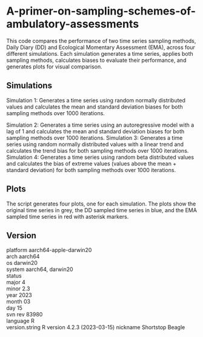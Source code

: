 # A-primer-on-sampling-schemes-of-ambulatory-assessments

This code compares the performance of two time series sampling methods, Daily Diary (DD) and Ecological Momentary Assessment (EMA), across four different simulations. Each simulation generates a time series, applies both sampling methods, calculates biases to evaluate their performance, and generates plots for visual comparison.

## Simulations

Simulation 1: 
Generates a time series using random normally distributed values and calculates the mean and standard deviation biases for both sampling methods over 1000 iterations.

Simulation 2: 
Generates a time series using an autoregressive model with a lag of 1 and calculates the mean and standard deviation biases for both sampling methods over 1000 iterations.
Simulation 3: Generates a time series using random normally distributed values with a linear trend and calculates the trend bias for both sampling methods over 1000 iterations.
Simulation 4: Generates a time series using random beta distributed values and calculates the bias of extreme values (values above the mean + standard deviation) for both sampling methods over 1000 iterations.

## Plots

The script generates four plots, one for each simulation. The plots show the original time series in grey, the DD sampled time series in blue, and the EMA sampled time series in red with asterisk markers.

## Version

platform       aarch64-apple-darwin20      
arch           aarch64                     
os             darwin20                    
system         aarch64, darwin20           
status                                     
major          4                           
minor          2.3                         
year           2023                        
month          03                          
day            15                          
svn rev        83980                       
language       R                           
version.string R version 4.2.3 (2023-03-15)
nickname       Shortstop Beagle 
